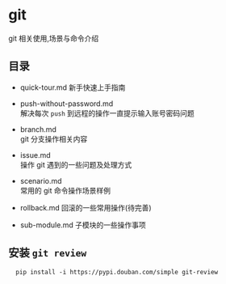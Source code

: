 # git
git 相关使用,场景与命令介绍

## 目录
- quick-tour.md
新手快速上手指南

- push-without-password.md  
解决每次 `push` 到远程的操作一直提示输入账号密码问题

- branch.md  
git 分支操作相关内容  

- issue.md  
操作 git 遇到的一些问题及处理方式

- scenario.md  
常用的 git 命令操作场景样例

- rollback.md
回滚的一些常用操作(待完善)

- sub-module.md
子模块的一些操作事项

## 安装 `git review`
```
  pip install -i https://pypi.douban.com/simple git-review
```

